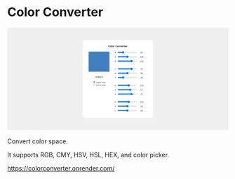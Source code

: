 # Color Converter

![](screenshot.png)

Convert color space.

It supports RGB, CMY, HSV, HSL, HEX, and color picker.

https://colorconverter.onrender.com/

